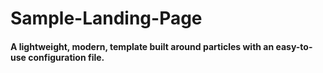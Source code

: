 # Sample-Landing-Page
#### A lightweight, modern, template built around particles with an easy-to-use configuration file.

